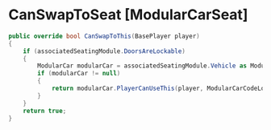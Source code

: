 <Badge type="danger" text="Carbon Compatible"/><Badge type="warning" text="Oxide Compatible"/>
# CanSwapToSeat [ModularCarSeat]
```csharp
public override bool CanSwapToThis(BasePlayer player)
{
	if (associatedSeatingModule.DoorsAreLockable)
	{
		ModularCar modularCar = associatedSeatingModule.Vehicle as ModularCar;
		if (modularCar != null)
		{
			return modularCar.PlayerCanUseThis(player, ModularCarCodeLock.LockType.Door);
		}
	}
	return true;
}

```
